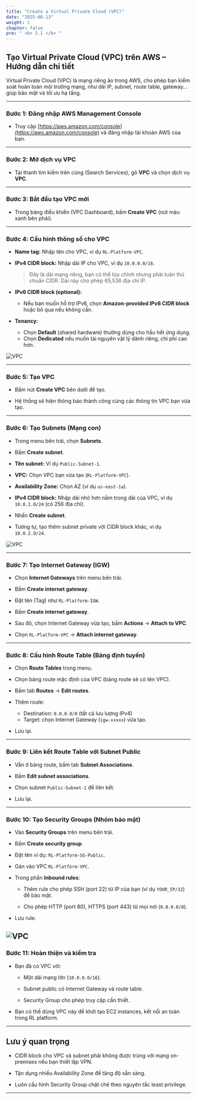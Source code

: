```yaml
---
title: "Create a Virtual Private Cloud (VPC)"
date: "2025-08-13"
weight: 1
chapter: false
pre: " <b> 2.1 </b> "
---
```


## Tạo Virtual Private Cloud (VPC) trên AWS – Hướng dẫn chi tiết

Virtual Private Cloud (VPC) là mạng riêng ảo trong AWS, cho phép bạn kiểm soát hoàn toàn môi trường mạng, như dải IP, subnet, route table, gateway… giúp bảo mật và tối ưu hạ tầng.

---

### Bước 1: Đăng nhập AWS Management Console

- Truy cập [https://aws.amazon.com/console](https://aws.amazon.com/console) và đăng nhập tài khoản AWS của bạn.

---

### Bước 2: Mở dịch vụ VPC

- Tại thanh tìm kiếm trên cùng (Search Services), gõ **VPC** và chọn dịch vụ **VPC**.

---

### Bước 3: Bắt đầu tạo VPC mới

- Trong bảng điều khiển (VPC Dashboard), bấm **Create VPC** (nút màu xanh bên phải).

---

### Bước 4: Cấu hình thông số cho VPC

- **Name tag:** Nhập tên cho VPC, ví dụ `RL-Platform-VPC`.

- **IPv4 CIDR block:** Nhập dải IP cho VPC, ví dụ `10.0.0.0/16`.  
  > Đây là dải mạng riêng, bạn có thể tùy chỉnh nhưng phải tuân thủ chuẩn CIDR. Dải này cho phép 65,536 địa chỉ IP.

- **IPv6 CIDR block (optional):**  
  - Nếu bạn muốn hỗ trợ IPv6, chọn **Amazon-provided IPv6 CIDR block** hoặc bỏ qua nếu không cần.

- **Tenancy:**  
  - Chọn **Default** (shared hardware) thường dùng cho hầu hết ứng dụng.  
  - Chọn **Dedicated** nếu muốn tài nguyên vật lý dành riêng, chi phí cao hơn.

![VPC](images/1.png)

---

### Bước 5: Tạo VPC

- Bấm nút **Create VPC** bên dưới để tạo.

- Hệ thống sẽ hiện thông báo thành công cùng các thông tin VPC bạn vừa tạo.

---

### Bước 6: Tạo Subnets (Mạng con)

- Trong menu bên trái, chọn **Subnets**.

- Bấm **Create subnet**.

- **Tên subnet:** Ví dụ `Public-Subnet-1`.

- **VPC:** Chọn VPC bạn vừa tạo (`RL-Platform-VPC`).

- **Availability Zone:** Chọn AZ (ví dụ `us-east-1a`).

- **IPv4 CIDR block:** Nhập dải nhỏ hơn nằm trong dải của VPC, ví dụ `10.0.1.0/24` (có 256 địa chỉ).

- Nhấn **Create subnet**.

- Tương tự, tạo thêm subnet private với CIDR block khác, ví dụ `10.0.2.0/24`.

![VPC](images/3.png)

---

### Bước 7: Tạo Internet Gateway (IGW)

- Chọn **Internet Gateways** trên menu bên trái.

- Bấm **Create internet gateway**.

- Đặt tên (Tag) như `RL-Platform-IGW`.

- Bấm **Create internet gateway**.

- Sau đó, chọn Internet Gateway vừa tạo, bấm **Actions** → **Attach to VPC**.

- Chọn `RL-Platform-VPC` → **Attach internet gateway**.

---

### Bước 8: Cấu hình Route Table (Bảng định tuyến)

- Chọn **Route Tables** trong menu.

- Chọn bảng route mặc định của VPC (bảng route sẽ có tên VPC).

- Bấm tab **Routes** → **Edit routes**.

- Thêm route:  
  - Destination: `0.0.0.0/0` (tất cả lưu lượng IPv4)  
  - Target: chọn Internet Gateway (`igw-xxxxx`) vừa tạo.

- Lưu lại.

---

### Bước 9: Liên kết Route Table với Subnet Public

- Vẫn ở bảng route, bấm tab **Subnet Associations**.

- Bấm **Edit subnet associations**.

- Chọn subnet `Public-Subnet-1` để liên kết.

- Lưu lại.

---

### Bước 10: Tạo Security Groups (Nhóm bảo mật)

- Vào **Security Groups** trên menu bên trái.

- Bấm **Create security group**.

- Đặt tên ví dụ: `RL-Platform-SG-Public`.

- Gán vào VPC `RL-Platform-VPC`.

- Trong phần **Inbound rules**:

  - Thêm rule cho phép SSH (port 22) từ IP của bạn (ví dụ `YOUR_IP/32`) để bảo mật.

  - Cho phép HTTP (port 80), HTTPS (port 443) từ mọi nơi (`0.0.0.0/0`).

- Lưu rule.

![VPC](images/4.png)
---

### Bước 11: Hoàn thiện và kiểm tra

- Bạn đã có VPC với:

  - Một dải mạng lớn (`10.0.0.0/16`).

  - Subnet public có Internet Gateway và route table.

  - Security Group cho phép truy cập cần thiết.

- Bạn có thể dùng VPC này để khởi tạo EC2 instances, kết nối an toàn trong RL platform.

---

## Lưu ý quan trọng

- CIDR block cho VPC và subnet phải không được trùng với mạng on-premises nếu bạn thiết lập VPN.

- Tận dụng nhiều Availability Zone để tăng độ sẵn sàng.

- Luôn cấu hình Security Group chặt chẽ theo nguyên tắc least privilege.

---


